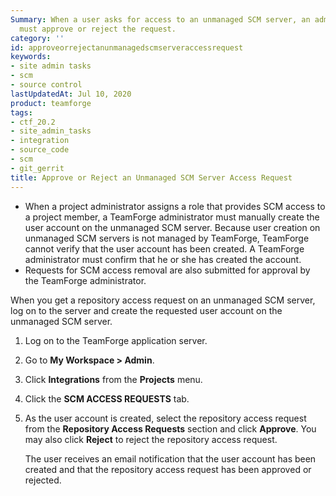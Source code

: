 ```yaml
---
Summary: When a user asks for access to an unmanaged SCM server, an administrator
  must approve or reject the request.
category: ''
id: approveorrejectanunmanagedscmserveraccessrequest
keywords:
- site admin tasks
- scm
- source control
lastUpdatedAt: Jul 10, 2020
product: teamforge
tags:
- ctf_20.2
- site_admin_tasks
- integration
- source_code
- scm
- git_gerrit
title: Approve or Reject an Unmanaged SCM Server Access Request
---
```


* When a project administrator assigns a role that provides SCM access to a project member, a TeamForge administrator must manually create the user account on the unmanaged SCM server. Because user creation on unmanaged SCM servers is not managed by TeamForge, TeamForge cannot verify that the user account has been created. A TeamForge administrator must confirm that he or she has created the account.
* Requests for SCM access removal are also submitted for approval by the TeamForge administrator.

When you get a repository access request on an unmanaged SCM server, log on to the server and create the requested user account on the unmanaged SCM server.

1. Log on to the TeamForge application server.
2. Go to **My Workspace > Admin**.
3. Click **Integrations** from the **Projects** menu.
4. Click the **SCM ACCESS REQUESTS** tab.
5. As the user account is created, select the repository access request from the **Repository Access Requests** section and click **Approve**. You may also click **Reject** to reject the repository access request.

   The user receives an email notification that the user account has been created and that the repository access request has been approved or rejected.

